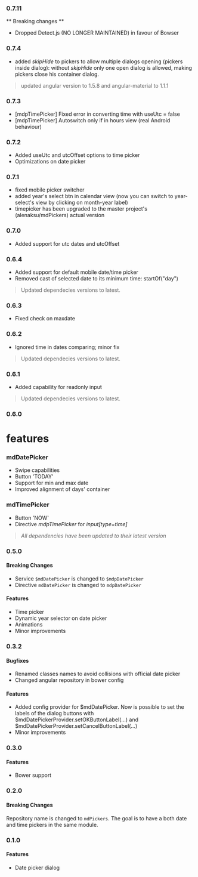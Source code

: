 ### 0.7.11
** Breaking changes **
* Dropped Detect.js (NO LONGER MAINTAINED) in favour of Bowser

### 0.7.4
* added _skipHide_ to pickers to allow multiple dialogs opening (pickers inside dialog): without _skipHide_ only one open dialog is allowed, making pickers close his container dialog. 

> updated angular version to 1.5.8 and angular-material to 1.1.1

### 0.7.3
* [mdpTimePicker] Fixed error in converting time with useUtc = false
* [mdpTimePicker] Autoswitch only if in hours view (real Android behaviour)

### 0.7.2
* Added useUtc and utcOffset options to time picker
* Optimizations on date picker

### 0.7.1
* fixed mobile picker switcher
* added year's select btn in calendar view (now you can switch to year-select's view by clicking on month-year label)
* timepicker has been upgraded to the master project's (alenaksu/mdPickers) actual version

### 0.7.0
* Added support for utc dates and utcOffset

### 0.6.4
* Added support for default mobile date/time picker
* Removed cast of selected date to its minimum time: startOf("day")
> Updated dependecies versions to latest.


### 0.6.3
* Fixed check on maxdate

### 0.6.2
* Ignored time in dates comparing; minor fix

> Updated dependecies versions to latest.

### 0.6.1
* Added capability for readonly input
> Updated dependecies versions to latest.

### 0.6.0

# features

### mdDatePicker
- Swipe capabilities
- Button 'TODAY'
- Support for min and max date
- Improved alignment of days' container

### mdTimePicker
- Button 'NOW'
- Directive *mdpTimePicker* for *input[type=time]*

> *All dependencies have been updated to their latest version*

### 0.5.0

#### Breaking Changes

* Service `$mdDatePicker` is changed to `$mdpDatePicker` 
* Directive `mdDatePicker` is changed to `mdpDatePicker` 

#### Features

* Time picker
* Dynamic year selector on date picker
* Animations
* Minor improvements 

### 0.3.2

#### Bugfixes

* Renamed classes names to avoid collisions with official date picker
* Changed angular repository in bower config

#### Features

* Added config provider for $mdDatePicker. Now is possible to set the labels of the dialog buttons with $mdDatePickerProvider.setOKButtonLabel(...) and $mdDatePickerProvider.setCancelButtonLabel(...)
* Minor improvements

### 0.3.0

#### Features

* Bower support

### 0.2.0

#### Breaking Changes

Repository name is changed to `mdPickers`. The goal is to have a both date and time pickers in the same module.

### 0.1.0

#### Features

* Date picker dialog
